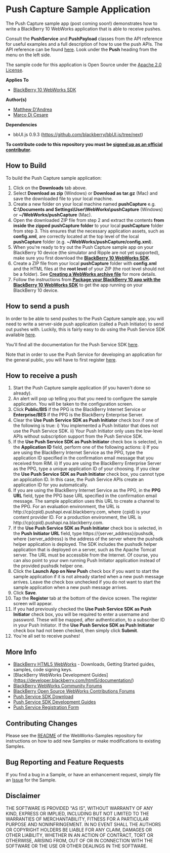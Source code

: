 # Push Capture Sample Application

The Push Capture sample app (post coming soon!) demonstrates how to write a BlackBerry 10 WebWorks application that is able to receive pushes. 

Consult the **PushService** and **PushPayload** classes from the API reference for useful examples and a full description of how to use the
push APIs. The API reference can be found [here](https://developer.blackberry.com/html5/apis/).  Look under the **Push** heading from the menu
on the left side.

The sample code for this application is Open Source under the [Apache 2.0 License](http://www.apache.org/licenses/LICENSE-2.0.html).


**Applies To**

* [BlackBerry 10 WebWorks SDK](https://developer.blackberry.com/html5/download/sdk)

**Author(s)** 

* [Matthew D'Andrea](https://github.com/mdandrea)
* [Marco Di Cesare](https://github.com/mdicesare)

**Dependencies**

* bbUI.js 0.9.3 (https://github.com/blackberry/bbUI.js/tree/next)

**To contribute code to this repository you must be [signed up as an official contributor](http://blackberry.github.com/howToContribute.html).**


## How to Build

To build the Push Capture sample application:

1. Click on the **Downloads** tab above.
2. Select **Download as zip** (Windows) or **Download as tar.gz** (Mac) and save the downloaded file to your local machine.
3. Create a new folder on your local machine named **pushCapture** e.g. **C:\Documents and Settings\User\WebWorks\pushCapture** (Windows) or **~/WebWorks/pushCapture** (Mac).
4. Open the downloaded ZIP file from step 2 and extract the contents **from inside the zipped pushCapture folder** to your local **pushCapture** folder from step 3.  This ensures that the necessary application assets, such as **config.xml**, are correctly located at the top level of the local **pushCapture** folder (e.g. **~/WebWorks/pushCapture/config.xml**).
5. When you're ready to try out the Push Capture sample app on your BlackBerry 10 device (the simulator and Ripple are not yet supported), make sure you first download the **[BlackBerry 10 WebWorks SDK](https://developer.blackberry.com/html5/download/sdk)**.
6. Create a ZIP file from your local **pushCapture** folder with **config.xml** and the HTML files at the **root level** of your ZIP (the root level should not be a folder).  See **[Creating a WebWorks archive file](https://developer.blackberry.com/html5/documentation/ww_developing/creating_an_archive_file_1873325_11.html)** for more details. 
7. Follow the instructions from **[Package your BlackBerry 10 app with the BlackBerry 10 WebWorks SDK](https://developer.blackberry.com/html5/documentation/ww_developing/package_your_bb10_app_with_ww_sdk_2008473_11.html)** to get the app running on your BlackBerry 10 device.


## How to send a push

In order to be able to send pushes to the Push Capture sample app, you will need to write a server-side push application (called a Push Initiator) to send out pushes with.
Luckily, this is fairly easy to do using the Push Service SDK available [here](https://developer.blackberry.com/services/push).

You'll find all the documentation for the Push Service SDK [here](http://docs.blackberry.com/en/developers/subcategories/?userType=21&category=Push+Service).

Note that in order to use the Push Service for developing an application for the general public, you will have to first register [here](https://www.blackberry.com/profile/?eventId=8121).


## How to receive a push

1. Start the Push Capture sample application (if you haven't done so already).
2. An alert will pop up telling you that you need to configure the sample application.  You will be taken to the configuration screen.
3. Click **Public/BIS** if the PPG is the BlackBerry Internet Service or **Enterprise/BES** if the PPG is the BlackBerry Enterprise Server.
4. Clear the **Use Push Service SDK as Push Initiator** check box if one of the following is true:
i) You implemented a Push Initiator that does not use the Push Service SDK.
ii) Your Push Initiator only uses the low-level APIs without subscription support from the Push Service SDK.
5. If the **Use Push Service SDK as Push Initiator** check box is selected, in the **Application ID** field, perform one of the
following actions:
i) If you are using the BlackBerry Internet Service as the PPG, type the application ID specified in the confirmation
email message that you received from RIM.
ii) If you are using the BlackBerry Enterprise Server as the PPG, type a unique application ID of your choosing. If you
clear the **Use Push Service SDK as Push Initiator** check box, you cannot type an application ID. In this case, the
Push Service APIs create an application ID for you automatically.
6. If you are using the BlackBerry Internet Service as the PPG, in the **PPG URL** field, type the PPG base URL specified in
the confirmation email message. The sample application uses this URL to create a channel to the PPG. For an
evaluation environment, the URL is http://cp{cpid}.pushapi.eval.blackberry.com, where {cpid} is your content
provider ID. For a production environment, the URL is http://cp{cpid}.pushapi.na.blackberry.com.
7. If the **Use Push Service SDK as Push Initiator** check box is selected, in the **Push Initiator URL** field, 
type https://{server_address}/pushsdk, where {server_address} is the address of the server where the pushsdk helper
application is deployed. The SDK includes the pushsdk helper application that is deployed on a server, such as the
Apache Tomcat server. The URL must be accessible from the Internet.  Of course, you can also point to your own
running Push Initiator application instead of the provided pushsdk helper one.
8. Click the **Launch App on New Push** check box if you want to start the sample application if it is not already started
when a new push message arrives. Leave the check box unchecked if you do not want to start the sample application
when a new push message arrives.
9. Click **Save**.
10. Tap the **Register** tab at the bottom of the device screen.  The register screen will appear.
11. If you had previously checked the **Use Push Service SDK as Push Initiator** check box, you will be required to enter a username and password.
These will be mapped, after authentication, to a subscriber ID in your Push Initiator.  If the **Use Push Service SDK as Push Initiator** check box
had not been checked, then simply click **Submit**.
12. You're all set to receive pushes!


## More Info

* [BlackBerry HTML5 WebWorks](https://developer.blackberry.com/html5/) - Downloads, Getting Started guides, samples, code signing keys.
* [BlackBerry WebWorks Development Guides] (https://developer.blackberry.com/html5/documentation/)
* [BlackBerry WebWorks Community Forums](http://supportforums.blackberry.com/t5/Web-and-WebWorks-Development/bd-p/browser_dev)
* [BlackBerry Open Source WebWorks Contributions Forums](http://supportforums.blackberry.com/t5/BlackBerry-WebWorks/bd-p/ww_con)
* [Push Service SDK Download](https://developer.blackberry.com/services/push)
* [Push Service SDK Development Guides](http://docs.blackberry.com/en/developers/subcategories/?userType=21&category=Push+Service)
* [Push Service Registration Form](https://www.blackberry.com/profile/?eventId=8121)

## Contributing Changes

Please see the [README](https://github.com/blackberry/WebWorks-Samples) of the WebWorks-Samples repository for instructions on how to add new Samples or make modifications to existing Samples.


## Bug Reporting and Feature Requests

If you find a bug in a Sample, or have an enhancement request, simply file an [Issue](https://github.com/blackberry/WebWorks-Samples/issues) for the Sample.

## Disclaimer

THE SOFTWARE IS PROVIDED "AS IS", WITHOUT WARRANTY OF ANY KIND, EXPRESS OR IMPLIED, INCLUDING BUT NOT LIMITED TO THE WARRANTIES OF MERCHANTABILITY, FITNESS FOR A PARTICULAR PURPOSE AND NONINFRINGEMENT. IN NO EVENT SHALL THE AUTHORS OR COPYRIGHT HOLDERS BE LIABLE FOR ANY CLAIM, DAMAGES OR OTHER LIABILITY, WHETHER IN AN ACTION OF CONTRACT, TORT OR OTHERWISE, ARISING FROM, OUT OF OR IN CONNECTION WITH THE SOFTWARE OR THE USE OR OTHER DEALINGS IN THE SOFTWARE.
